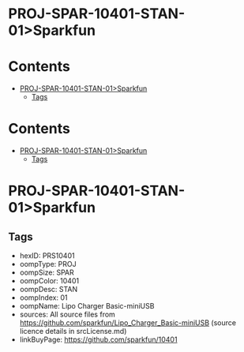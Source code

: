 
PROJ-SPAR-10401-STAN-01>Sparkfun
================================

Contents
========

* [PROJ-SPAR-10401-STAN-01>Sparkfun](#proj-spar-10401-stan-01sparkfun)
	* [Tags](#tags)

Contents
========

* [PROJ-SPAR-10401-STAN-01>Sparkfun](#proj-spar-10401-stan-01sparkfun)
	* [Tags](#tags)

# PROJ-SPAR-10401-STAN-01>Sparkfun

## Tags

- hexID: PRS10401
- oompType: PROJ
- oompSize: SPAR
- oompColor: 10401
- oompDesc: STAN
- oompIndex: 01
- oompName: Lipo Charger Basic-miniUSB
- sources: All source files from https://github.com/sparkfun/Lipo_Charger_Basic-miniUSB (source licence details in srcLicense.md)
- linkBuyPage: https://github.com/sparkfun/10401
